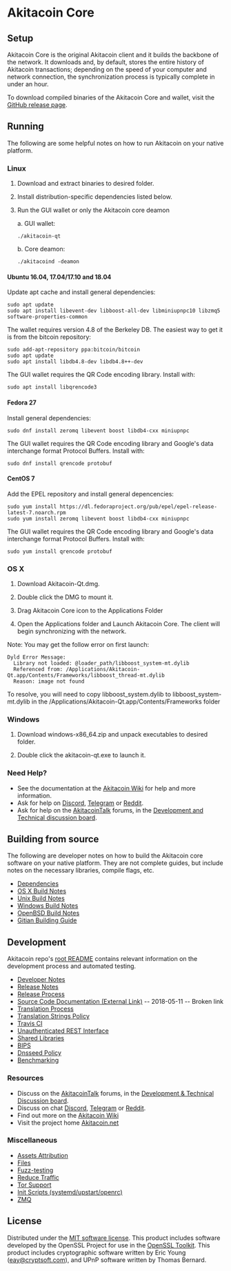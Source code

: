 Akitacoin Core
==============

Setup
---------------------
Akitacoin Core is the original Akitacoin client and it builds the backbone of the network. It downloads and, by default, stores the entire history of Akitacoin transactions; depending on the speed of your computer and network connection, the synchronization process is typically complete in under an hour.

To download compiled binaries of the Akitacoin Core and wallet, visit the [GitHub release page](https://github.com/AkitacoinChain/Akitacoin/releases).

Running
---------------------
The following are some helpful notes on how to run Akitacoin on your native platform.

### Linux

1) Download and extract binaries to desired folder.

2) Install distribution-specific dependencies listed below.

3) Run the GUI wallet or only the Akitacoin core deamon

   a. GUI wallet:
   
   `./akitacoin-qt`

   b. Core deamon:
   
   `./akitacoind -deamon`

#### Ubuntu 16.04, 17.04/17.10 and 18.04

Update apt cache and install general dependencies:

```
sudo apt update
sudo apt install libevent-dev libboost-all-dev libminiupnpc10 libzmq5 software-properties-common
```

The wallet requires version 4.8 of the Berkeley DB. The easiest way to get it is from the bitcoin repository: 

```
sudo add-apt-repository ppa:bitcoin/bitcoin
sudo apt update
sudo apt install libdb4.8-dev libdb4.8++-dev
```

The GUI wallet requires the QR Code encoding library. Install with:

`sudo apt install libqrencode3`

#### Fedora 27

Install general dependencies:

`sudo dnf install zeromq libevent boost libdb4-cxx miniupnpc`

The GUI wallet requires the QR Code encoding library and Google's data interchange format Protocol Buffers. Install with:

`sudo dnf install qrencode protobuf`

#### CentOS 7

Add the EPEL repository and install general depencencies:

```
sudo yum install https://dl.fedoraproject.org/pub/epel/epel-release-latest-7.noarch.rpm
sudo yum install zeromq libevent boost libdb4-cxx miniupnpc
```

The GUI wallet requires the QR Code encoding library and Google's data interchange format Protocol Buffers. Install with:

`sudo yum install qrencode protobuf`

### OS X

1) Download Akitacoin-Qt.dmg.

2) Double click the DMG to mount it. 

3) Drag Akitacoin Core icon to the Applications Folder


4) Open the Applications folder and Launch Akitacoin Core. The client will begin synchronizing with the network.


Note: You may get the follow error on first launch:
```
Dyld Error Message:
  Library not loaded: @loader_path/libboost_system-mt.dylib
  Referenced from: /Applications/Akitacoin-Qt.app/Contents/Frameworks/libboost_thread-mt.dylib
  Reason: image not found
```
To resolve, you will need to copy libboost_system.dylib to libboost_system-mt.dylib in the /Applications/Akitacoin-Qt.app/Contents/Frameworks folder

### Windows

1) Download windows-x86_64.zip and unpack executables to desired folder.

2) Double click the akitacoin-qt.exe to launch it.

### Need Help?

- See the documentation at the [Akitacoin Wiki](https://akitacoin.wiki/wiki/AKITACOINCOIN_Wiki)
for help and more information.
- Ask for help on [Discord](https://discord.gg/DUkcBst), [Telegram](https://t.me/AkitacoinDev) or [Reddit](https://www.reddit.com/r/Akitacoin/).
- Ask for help on the [AkitacoinTalk](https://www.bitcointalk.org/) forums, in the [Development and Technical discussion board](https://www.bitcointalk.org/?forum=661517).

Building from source
---------------------
The following are developer notes on how to build the Akitacoin core software on your native platform. They are not complete guides, but include notes on the necessary libraries, compile flags, etc.

- [Dependencies](https://github.com/AkitacoinChain/Akitacoin/tree/master/doc/dependencies.md)
- [OS X Build Notes](https://github.com/AkitacoinChain/Akitacoin/tree/master/doc/build-osx.md)
- [Unix Build Notes](https://github.com/AkitacoinChain/Akitacoin/tree/master/doc/build-unix.md)
- [Windows Build Notes](https://github.com/AkitacoinChain/Akitacoin/tree/master/doc/build-windows.md)
- [OpenBSD Build Notes](https://github.com/AkitacoinChain/Akitacoin/tree/master/doc/build-openbsd.md)
- [Gitian Building Guide](https://github.com/AkitacoinChain/Akitacoin/tree/master/doc/gitian-building.md)

Development
---------------------
Akitacoin repo's [root README](https://github.com/AkitacoinChain/Akitacoin/blob/master/README.md) contains relevant information on the development process and automated testing.

- [Developer Notes](https://github.com/AkitacoinChain/Akitacoin/blob/master/doc/developer-notes.md)
- [Release Notes](https://github.com/AkitacoinChain/Akitacoin/blob/master/doc/release-notes.md)
- [Release Process](https://github.com/AkitacoinChain/Akitacoin/blob/master/doc/release-process.md)
- [Source Code Documentation (External Link)](https://dev.visucore.com/akitacoin/doxygen/) -- 2018-05-11 -- Broken link
- [Translation Process](https://github.com/AkitacoinChain/Akitacoin/blob/master/doc/translation_process.md)
- [Translation Strings Policy](https://github.com/AkitacoinChain/Akitacoin/blob/master/doc/translation_strings_policy.md)
- [Travis CI](https://github.com/AkitacoinChain/Akitacoin/blob/master/doc/travis-ci.md)
- [Unauthenticated REST Interface](https://github.com/AkitacoinChain/Akitacoin/blob/master/doc/REST-interface.md)
- [Shared Libraries](https://github.com/AkitacoinChain/Akitacoin/blob/master/doc/shared-libraries.md)
- [BIPS](https://github.com/AkitacoinChain/Akitacoin/blob/master/doc/bips.md)
- [Dnsseed Policy](https://github.com/AkitacoinChain/Akitacoin/blob/master/doc/dnsseed-policy.md)
- [Benchmarking](https://github.com/AkitacoinChain/Akitacoin/blob/master/doc/benchmarking.md)

### Resources
- Discuss on the [AkitacoinTalk](https://www.bitcointalk.org/) forums, in the [Development & Technical Discussion board](---).
- Discuss on chat [Discord](----), [Telegram](---) or [Reddit](---).
- Find out more on the [Akitacoin Wiki](---)
- Visit the project home [Akitacoin.net](https://akitacoin.net)

### Miscellaneous
- [Assets Attribution](https://github.com/AkitacoinChain/Akitacoin/blob/master/doc/assets-attribution.md)
- [Files](https://github.com/AkitacoinChain/Akitacoin/blob/master/doc/files.md)
- [Fuzz-testing](https://github.com/AkitacoinChain/Akitacoin/blob/master/doc/fuzzing.md)
- [Reduce Traffic](https://github.com/AkitacoinChain/Akitacoin/blob/master/doc/reduce-traffic.md)
- [Tor Support](https://github.com/AkitacoinChain/Akitacoin/blob/master/doc/tor.md)
- [Init Scripts (systemd/upstart/openrc)](https://github.com/AkitacoinChain/Akitacoin/blob/master/doc/init.md)
- [ZMQ](https://github.com/AkitacoinChain/Akitacoin/blob/master/doc/zmq.md)

License
---------------------
Distributed under the [MIT software license](https://github.com/AkitacoinChain/Akitacoin/blob/master/COPYING).
This product includes software developed by the OpenSSL Project for use in the [OpenSSL Toolkit](https://www.openssl.org/). This product includes
cryptographic software written by Eric Young ([eay@cryptsoft.com](mailto:eay@cryptsoft.com)), and UPnP software written by Thomas Bernard.
